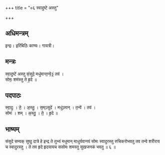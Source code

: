 +++
title = "०६ स्वादुष्टे अस्तु"

+++
## अधिमन्त्रम्
इन्द्रः। इरिंबिठिः काण्वः। गायत्री।

## मन्त्रः
स्वा॒दुष्टे॑ अस्तु सं॒सुदे॒ मधु॑मान्त॒न्वे॒३॒॑ तव॑ ।  
सोमः॒ शम॑स्तु ते हृ॒दे ॥

## पदपाठः
स्वा॒दुः । ते॒ । अ॒स्तु॒ । स॒म्ऽसुदे॑ । मधु॑ऽमान् । त॒न्वे॑ । तव॑ ।  
सोमः॑ । शम् । अ॒स्तु॒ । ते॒ । हृ॒दे ॥

## भाष्यम्
संसुदे सम्यक् सुष्ठु दात्रे हे इन्द्र ते तुभ्यं मधुमान् माधुर्यवानयं सोमः स्वादुरस्तु रुचिकरोभवतु तव तन्वे शरीराय च स्वादुरस्तु । ते तव हृदे हृदयायच ससोमः शमस्तु सुखजनकं भवतु ॥ ६ ॥